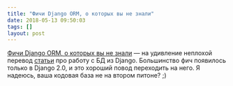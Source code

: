 ```yaml
---
title: "Фичи Django ORM, о которых вы не знали"
date: 2018-05-13 09:50:03
tags: []
layout: post
---
```


[Фичи Django ORM, о которых вы не знали](https://tproger.ru/translations/django-orm-tips/) — на удивление неплохой перевод [статьи](https://medium.com/@hakibenita/9-django-tips-for-working-with-databases-beba787ed7d3) про работу с БД из Django. Большинство фич появилось только в Django 2.0, и это хороший повод переходить на него. Я надеюсь, ваша кодовая база не на втором питоне? ;)
